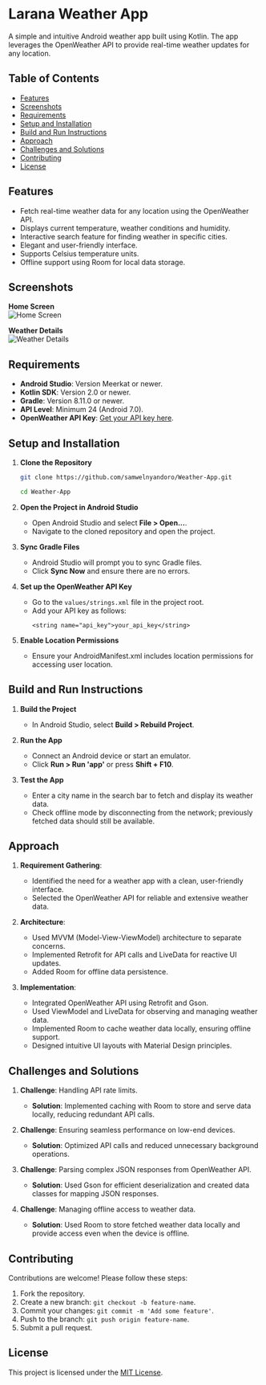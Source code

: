 # Larana Weather App

A simple and intuitive Android weather app built using Kotlin. The app leverages the OpenWeather API to provide real-time weather updates for any location.

## Table of Contents

- [Features](#features)
- [Screenshots](#screenshots)
- [Requirements](#requirements)
- [Setup and Installation](#setup-and-installation)
- [Build and Run Instructions](#build-and-run-instructions)
- [Approach](#approach)
- [Challenges and Solutions](#challenges-and-solutions)
- [Contributing](#contributing)
- [License](#license)

## Features

- Fetch real-time weather data for any location using the OpenWeather API.
- Displays current temperature, weather conditions and humidity.
- Interactive search feature for finding weather in specific cities.
- Elegant and user-friendly interface.
- Supports Celsius temperature units.
- Offline support using Room for local data storage.

## Screenshots

**Home Screen**  
![Home Screen](screenshots/Screenshot_20250126_191628.png)

**Weather Details**  
![Weather Details](screenshots/Screenshot_20250126_191642.png)

## Requirements

- **Android Studio**: Version Meerkat or newer.
- **Kotlin SDK**: Version 2.0 or newer.
- **Gradle**: Version 8.11.0 or newer.
- **API Level**: Minimum 24 (Android 7.0).
- **OpenWeather API Key**: [Get your API key here](https://openweathermap.org/api).

## Setup and Installation

1. **Clone the Repository**

   ```bash
   git clone https://github.com/samwelnyandoro/Weather-App.git
   ```
   ```bash
   cd Weather-App
   ```

2. **Open the Project in Android Studio**

   - Open Android Studio and select **File > Open...**.
   - Navigate to the cloned repository and open the project.

3. **Sync Gradle Files**

   - Android Studio will prompt you to sync Gradle files.
   - Click **Sync Now** and ensure there are no errors.

4. **Set up the OpenWeather API Key**

   - Go to the `values/strings.xml` file in the project root.
   - Add your API key as follows:
     ```properties
     <string name="api_key">your_api_key</string>
     ```

5. **Enable Location Permissions**

   - Ensure your AndroidManifest.xml includes location permissions for accessing user location.

## Build and Run Instructions

1. **Build the Project**

   - In Android Studio, select **Build > Rebuild Project**.

2. **Run the App**

   - Connect an Android device or start an emulator.
   - Click **Run > Run 'app'** or press **Shift + F10**.

3. **Test the App**

   - Enter a city name in the search bar to fetch and display its weather data.
   - Check offline mode by disconnecting from the network; previously fetched data should still be available.

## Approach

1. **Requirement Gathering**:
   - Identified the need for a weather app with a clean, user-friendly interface.
   - Selected the OpenWeather API for reliable and extensive weather data.

2. **Architecture**:
   - Used MVVM (Model-View-ViewModel) architecture to separate concerns.
   - Implemented Retrofit for API calls and LiveData for reactive UI updates.
   - Added Room for offline data persistence.

3. **Implementation**:
   - Integrated OpenWeather API using Retrofit and Gson.
   - Used ViewModel and LiveData for observing and managing weather data.
   - Implemented Room to cache weather data locally, ensuring offline support.
   - Designed intuitive UI layouts with Material Design principles.

## Challenges and Solutions

1. **Challenge**: Handling API rate limits.
   - **Solution**: Implemented caching with Room to store and serve data locally, reducing redundant API calls.

2. **Challenge**: Ensuring seamless performance on low-end devices.
   - **Solution**: Optimized API calls and reduced unnecessary background operations.

3. **Challenge**: Parsing complex JSON responses from OpenWeather API.
   - **Solution**: Used Gson for efficient deserialization and created data classes for mapping JSON responses.

4. **Challenge**: Managing offline access to weather data.
   - **Solution**: Used Room to store fetched weather data locally and provide access even when the device is offline.

## Contributing

Contributions are welcome! Please follow these steps:

1. Fork the repository.
2. Create a new branch: `git checkout -b feature-name`.
3. Commit your changes: `git commit -m 'Add some feature'`.
4. Push to the branch: `git push origin feature-name`.
5. Submit a pull request.

## License

This project is licensed under the [MIT License](LICENSE).
